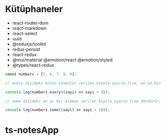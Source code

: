 # Kütüphaneler

- react-router-dom
- react-markdown
- react-select
- uuid
- @reduxjs/toolkit
- redux-persist
- react-redux
- @mui/material @emotion/react @emotion/styled
- @types/react-redux

```js
const numbers = [5, 6, 7, 8, 9];
```

```js
// every dizideki bütün elmanlar verilen koşula uyarsa true, en az biri uymazsa false döndürür

console.log(numbers.every((sayi) => sayi > 4));
```

```js
// some dizideki en az bir eleman verilen koşula uyarsa true döndürür, hiç biri uymazsa false döndürür

console.log(numbers.some((sayi) => sayi > 10));
```
# ts-notesApp
